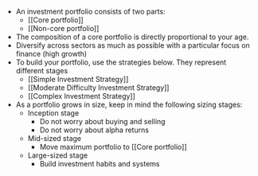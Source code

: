 * An investment portfolio consists of two parts:
	* [[Core portfolio]]
	* [[Non-core portfolio]]
* The composition of a core portfolio is directly proportional to your age.
* Diversify across sectors as much as possible with a particular focus on finance (high growth)
* To build your portfolio, use the strategies below. They represent different stages
	* [[Simple Investment Strategy]]
	* [[Moderate Difficulty Investment Strategy]]
	* [[Complex Investment Strategy]]
* As a portfolio grows in size, keep in mind the following sizing stages:
	* Inception stage
		* Do not worry about buying and selling
		* Do not worry about alpha returns
	* Mid-sized stage
		* Move maximum portfolio to [[Core portfolio]]
	* Large-sized stage
		* Build investment habits and systems